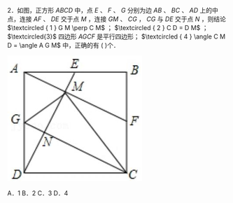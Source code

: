 2．如图，正方形 $A B C D$ 中，点 $E$ 、 $F$ 、 $G$ 分别为边 $A B$ 、 $B C$ 、 $A D$ 上的中点，连接 $A F$ 、 $D E$ 交于点 $M$ ，连接 $G M$ 、 $C G$ ， $C G$ 与 $D E$ 交于点 $N$ ，则结论 $\textcircled { 1 } G M \perp C M$ ； $\textcircled { 2 } C D = D M$ ； $\textcircled{3}$ 四边形 $A G C F$ 是平行四边形； $\textcircled { 4 } \angle C M D = \angle A G M$ 中，正确的有 ( )个．

![](<../../qs_image_DB/专题1-5_正方形基本型·母题溯源（解析版）_/f6659310200a320221f37363b1c554210560124cd9aa04b9fe739d6380102e7c.jpg>)

A．1 B．2 C．3 D．4
